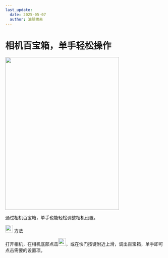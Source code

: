```yaml
---
last_update:
  date: 2025-05-07
  author: 油腻樵夫
---
```


# 相机百宝箱，单手轻松操作

<img src="https://tips-p01-drcn.dbankcdn.cn/MODEL/EMUI/C00B030/resource/card/202505221hzqiz/zh-cn/image/figure/10044606_f053_CameraUX.png" width="360" height="486"/>


通过相机百宝箱，单手也能轻松调整相机设置。

<img src="https://tips-p01-drcn.dbankcdn.cn/MODEL/EMUI/C00B030/resource/card/202503041becsx/zh-cn/image/common/buttons/fig_method.png" width="24" height="24"/> 方法

打开相机，在相机底部点击<img src="https://tips-p01-drcn.dbankcdn.cn/MODEL/EMUI/C00B030/resource/card/202505221hzqiz/zh-cn/image/common/buttons/ic_camera_up.png" width="24" height="24"/>，或在快门按键附近上滑，调出百宝箱，单手即可点击需要的设置项。

